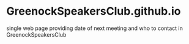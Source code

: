 # GreenockSpeakersClub.github.io
single web page providing date of next meeting and who to contact in GreenockSpeakersClub 
